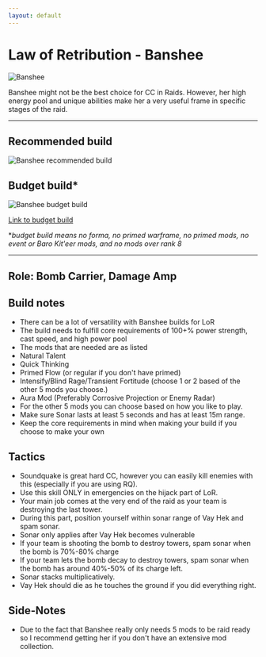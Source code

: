 ```yaml
---
layout: default
---
```

# Law of Retribution - Banshee

![Banshee](http://i.imgur.com/4RJZXB4.jpg)

Banshee might not be the best choice for CC in Raids. However, her high energy pool and unique abilities make her a very useful frame in specific stages of the raid.

* * *

## Recommended build

![Banshee recommended build](http://i.imgur.com/jOtTs5D.png)

## Budget build*

![Banshee budget build](http://i.imgur.com/eJw6QDv.png)

[Link to budget build](http://warframe-builder.com/Warframes/Builder/Banshee/t_30_0200020020_3-8-5-5-2-5-6-5-5-7-0-5-55-4-5-57-7-5-256-6-3-614-3-5-616-1-5_7-9-616-5-5-9-614-9-55-11-6-6-256-9-57-15-3-18-f-f_0/en/1-0-2/)

*_budget build means no forma, no primed warframe, no primed mods, no event or Baro Kit'eer mods, and no mods over rank 8_

* * *

## Role: Bomb Carrier, Damage Amp

## Build notes

* There can be a lot of versatility with Banshee builds for LoR
* The build needs to fulfill core requirements of 100+% power strength, cast speed, and high power pool
* The mods that are needed are as listed
* Natural Talent
* Quick Thinking
* Primed Flow (or regular if you don't have primed)
* Intensify/Blind Rage/Transient Fortitude (choose 1 or 2 based of the other 5 mods you choose.)
* Aura Mod (Preferably Corrosive Projection or Enemy Radar)
* For the other 5 mods you can choose based on how you like to play.
* Make sure Sonar lasts at least 5 seconds and has at least 15m range.
* Keep the core requirements in mind when making your build if you choose to make your own

## Tactics

* Soundquake is great hard CC, however you can easily kill enemies with this (especially if you are using RQ).
* Use this skill ONLY in emergencies on the hijack part of LoR.
* Your main job comes at the very end of the raid as your team is destroying the last tower.
* During this part, position yourself within sonar range of Vay Hek and spam sonar.
* Sonar only applies after Vay Hek becomes vulnerable
* If your team is shooting the bomb to destroy towers, spam sonar when the bomb is 70%-80% charge
* If your team lets the bomb decay to destroy towers, spam sonar when the bomb has around 40%-50% of its charge left.
* Sonar stacks multiplicatively.
* Vay Hek should die as he touches the ground if you did everything right.

## Side-Notes 

* Due to the fact that Banshee really only needs 5 mods to be raid ready so I recommend getting her if you don't have an extensive mod collection.